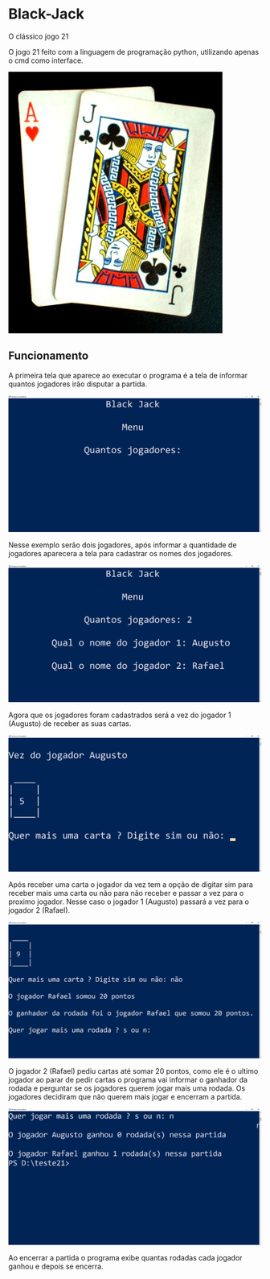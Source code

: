 # Black-Jack
O clássico jogo 21

O jogo 21 feito com a linguagem de programação python, utilizando apenas o cmd como interface.

<img src="https://github.com/Augusto-Viniciuss/Black-Jack/blob/main/Imgs/Blackjack.jpg">
 
## Funcionamento

A primeira tela que aparece ao executar o programa é a tela de informar quantos jogadores irão disputar a partida.

<img src=https://github.com/Augusto-Viniciuss/Black-Jack/blob/main/Imgs/menu.png/>

Nesse exemplo serão dois jogadores, após informar a quantidade de jogadores aparecera a tela para cadastrar os nomes dos jogadores.

<img src=https://github.com/Augusto-Viniciuss/Black-Jack/blob/main/Imgs/cadastro%20dos%20jogadores.png/>

Agora que os jogadores foram cadastrados será a vez do jogador 1 (Augusto) de receber as suas cartas.

<img src=https://github.com/Augusto-Viniciuss/Black-Jack/blob/main/Imgs/pegando%20as%20cartas.png/>

Após receber uma carta o jogador da vez tem a opção de digitar sim para receber mais uma carta ou não para não receber e passar a vez para o proximo jogador. Nesse caso o jogador 1 (Augusto) passará a vez para o jogador 2 (Rafael).

<img src=https://github.com/Augusto-Viniciuss/Black-Jack/blob/main/Imgs/fim%20da%20rodada.png/>

O jogador 2 (Rafael) pediu cartas até somar 20 pontos, como ele é o ultimo jogador ao parar de pedir cartas o programa vai informar o ganhador da rodada e perguntar se os jogadores querem jogar mais uma rodada.
Os jogadores decidiram que não querem mais jogar e encerram a partida.

<img src=https://github.com/Augusto-Viniciuss/Black-Jack/blob/main/Imgs/fim%20da%20partida.png/>

Ao encerrar a partida o programa exibe quantas rodadas cada jogador ganhou e depois se encerra.
